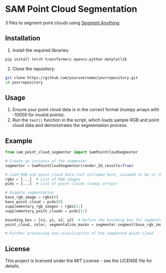 # SAM Point Cloud Segmentation

3 files to segment point clouds using [Segment Anything](https://github.com/facebookresearch/segment-anything).

## Installation

1. Install the required libraries:

```bash
pip install torch transformers opencv-python matplotlib
```

2. Clone the repository:

```bash
git clone https://github.com/yourusername/yourrepository.git
cd yourrepository
```

## Usage

1. Ensure your point cloud data is in the correct format (numpy arrays with -10000 for invalid points).
2. Run the `test()` function in the script, which loads sample RGB and point cloud data and demonstrates the segmentation process.

## Example

```python
from sam_point_cloud_segmenter import SamPointCloudSegmenter

# Create an instance of the segmenter
segmenter = SamPointCloudSegmenter(render_2d_results=True)

# Load RGB and point cloud data (not included here, assumed to be in the correct format)
rgbs = [...]  # List of RGB images
pcds = [...]  # List of point clouds (numpy arrays)

# Example segmentation
base_rgb_image = rgbs[0]
base_point_cloud = pcds[0]
supplementary_rgb_images = rgbs[1:]
supplementary_point_clouds = pcds[1:]

bounding_box = [x1, y1, x2, y2]  # Define the bounding box for segmentation
point_cloud, color, segmentation_masks = segmenter.segment(base_rgb_image, base_point_cloud, bounding_box, supplementary_rgb_images, supplementary_point_clouds)

# Further processing and visualization of the segmented point cloud
```

## License

This project is licensed under the MIT License - see the LICENSE file for details.

